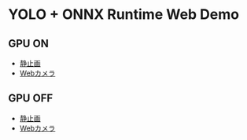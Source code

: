 # YOLO + ONNX Runtime Web Demo

## GPU ON
- [静止画](picture.html)
- [Webカメラ](webcam.html)

## GPU OFF
- [静止画](picture_nogpu.html)
- [Webカメラ](webcam_nogpu.html)
